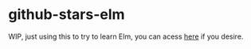 # github-stars-elm
WIP, just using this to try to learn Elm, you can acess <a href="http://conorhastings.com/github-stars-elm">here</a> if you desire.

